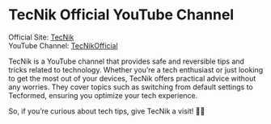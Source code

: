 # TecNik Official YouTube Channel

Official Site: [TecNik](https://tecnik.pages.dev)  
YouTube Channel: [TecNikOfficial](https://www.youtube.com/@TecnikOfficial)

TecNik is a YouTube channel that provides safe and reversible tips and tricks related to technology. Whether you’re a tech enthusiast or just looking to get the most out of your devices, TecNik offers practical advice without any worries. They cover topics such as switching from default settings to Tecformed, ensuring you optimize your tech experience. 

So, if you’re curious about tech tips, give TecNik a visit! 🚀🔧
